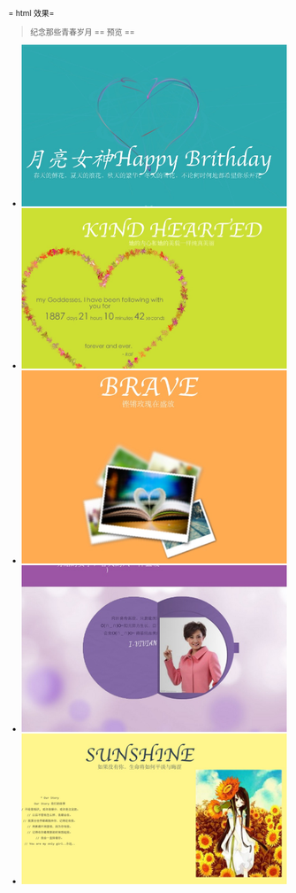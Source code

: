 = html 效果=
>  纪念那些青春岁月
== 预览 ==
*   ![heart](./1.png)
*   ![heart flower](./2.png)
*   ![photo](./3.png)
*   ![photo](./4.png)
*   ![sunflower](./5.png)
